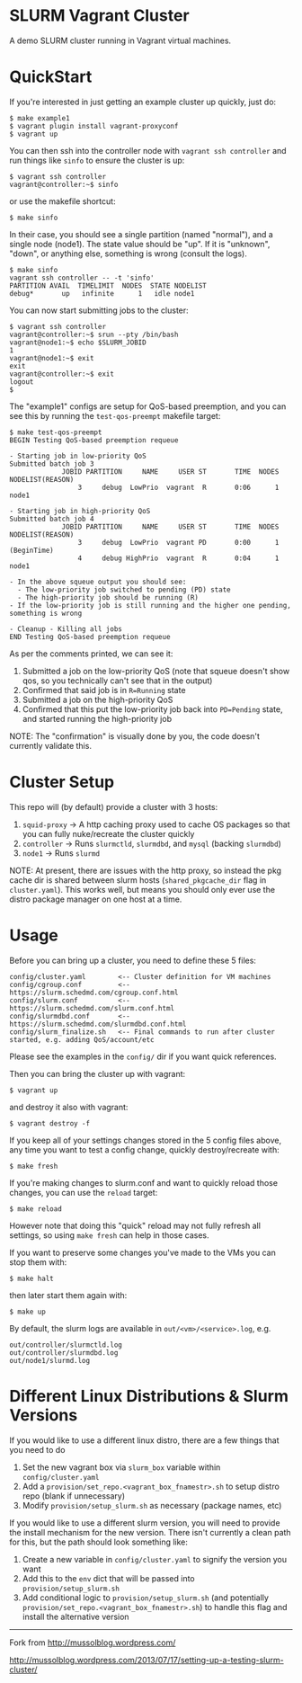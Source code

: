 SLURM Vagrant Cluster
=====================

A demo SLURM cluster running in Vagrant virtual machines.

# QuickStart

If you're interested in just getting an example cluster up quickly, just do:
```
$ make example1
$ vagrant plugin install vagrant-proxyconf
$ vagrant up
```

You can then ssh into the controller node with `vagrant ssh controller` and run things like `sinfo` to ensure the cluster is up:
```
$ vagrant ssh controller
vagrant@controller:~$ sinfo
```
or use the makefile shortcut:
```
$ make sinfo
```
In their case, you should see a single partition (named "normal"), and a single node (node1).
The state value should be "up". If it is "unknown", "down", or anything else, something is wrong (consult the logs).
```
$ make sinfo
vagrant ssh controller -- -t 'sinfo'
PARTITION AVAIL  TIMELIMIT  NODES  STATE NODELIST
debug*       up   infinite      1   idle node1
```

You can now start submitting jobs to the cluster:
```
$ vagrant ssh controller
vagrant@controller:~$ srun --pty /bin/bash
vagrant@node1:~$ echo $SLURM_JOBID
1
vagrant@node1:~$ exit
exit
vagrant@controller:~$ exit
logout
$
```

The "example1" configs are setup for QoS-based preemption, and you can see this by running the `test-qos-preempt` makefile target:
```
$ make test-qos-preempt
BEGIN Testing QoS-based preemption requeue

- Starting job in low-priority QoS
Submitted batch job 3
             JOBID PARTITION     NAME     USER ST       TIME  NODES NODELIST(REASON)
                 3     debug  LowPrio  vagrant  R       0:06      1 node1

- Starting job in high-priority QoS
Submitted batch job 4
             JOBID PARTITION     NAME     USER ST       TIME  NODES NODELIST(REASON)
                 3     debug  LowPrio  vagrant PD       0:00      1 (BeginTime)
                 4     debug HighPrio  vagrant  R       0:04      1 node1

- In the above squeue output you should see:
  - The low-priority job switched to pending (PD) state
  - The high-priority job should be running (R)
- If the low-priority job is still running and the higher one pending, something is wrong

- Cleanup - Killing all jobs
END Testing QoS-based preemption requeue
```
As per the comments printed, we can see it:
1. Submitted a job on the low-priority QoS (note that squeue doesn't show qos, so you technically can't see that in the output)
2. Confirmed that said job is in `R=Running` state
3. Submitted a job on the high-priority QoS
4. Confirmed that this put the low-priority job back into `PD=Pending` state, and started running the high-priority job

NOTE: The "confirmation" is visually done by you, the code doesn't currently validate this.


# Cluster Setup

This repo will (by default) provide a cluster with 3 hosts:
1. `squid-proxy` -> A http caching proxy used to cache OS packages so that you can fully nuke/recreate the cluster quickly
2. `controller` -> Runs `slurmctld`, `slurmdbd`, and `mysql` (backing `slurmdbd`)
3. `node1` -> Runs `slurmd`

NOTE: At present, there are issues with the http proxy, so instead the pkg cache dir is shared between slurm hosts (`shared_pkgcache_dir` flag in `cluster.yaml`). This works well, but means you should only ever use the distro package manager on one host at a time.



# Usage

Before you can bring up a cluster, you need to define these 5 files:
```
config/cluster.yaml        <-- Cluster definition for VM machines
config/cgroup.conf         <-- https://slurm.schedmd.com/cgroup.conf.html
config/slurm.conf          <-- https://slurm.schedmd.com/slurm.conf.html
config/slurmdbd.conf       <-- https://slurm.schedmd.com/slurmdbd.conf.html
config/slurm_finalize.sh   <-- Final commands to run after cluster started, e.g. adding QoS/account/etc
```
Please see the examples in the `config/` dir if you want quick references.

Then you can bring the cluster up with vagrant:
```
$ vagrant up
```
and destroy it also with vagrant:
```
$ vagrant destroy -f
```

If you keep all of your settings changes stored in the 5 config files above, any time you want to test a config change, quickly destroy/recreate with:
```
$ make fresh
```

If you're making changes to slurm.conf and want to quickly reload those changes, you can use the `reload` target:
```
$ make reload
```
However note that doing this "quick" reload may not fully refresh all settings, so using `make fresh` can help in those cases.

If you want to preserve some changes you've made to the VMs you can stop them with:
```
$ make halt
```
then later start them again with:
```
$ make up
```

By default, the slurm logs are available in `out/<vm>/<service>.log`, e.g.
```
out/controller/slurmctld.log
out/controller/slurmdbd.log
out/node1/slurmd.log
```

# Different Linux Distributions & Slurm Versions

If you would like to use a different linux distro, there are a few things that you need to do
1. Set the new vagrant box via `slurm_box` variable within `config/cluster.yaml`
2. Add a `provision/set_repo.<vagrant_box_fnamestr>.sh` to setup distro repo (blank if unnecessary)
3. Modify `provision/setup_slurm.sh` as necessary (package names, etc)

If you would like to use a different slurm version, you will need to provide the install mechanism for the new version.
There isn't currently a clean path for this, but the path should look something like:
1. Create a new variable in `config/cluster.yaml` to signify the version you want
2. Add this to the `env` dict that will be passed into `provision/setup_slurm.sh`
3. Add conditional logic to `provision/setup_slurm.sh` (and potentially `provision/set_repo.<vagrant_box_fnamestr>.sh`) to handle this flag and install the alternative version

---
Fork from http://mussolblog.wordpress.com/

http://mussolblog.wordpress.com/2013/07/17/setting-up-a-testing-slurm-cluster/
